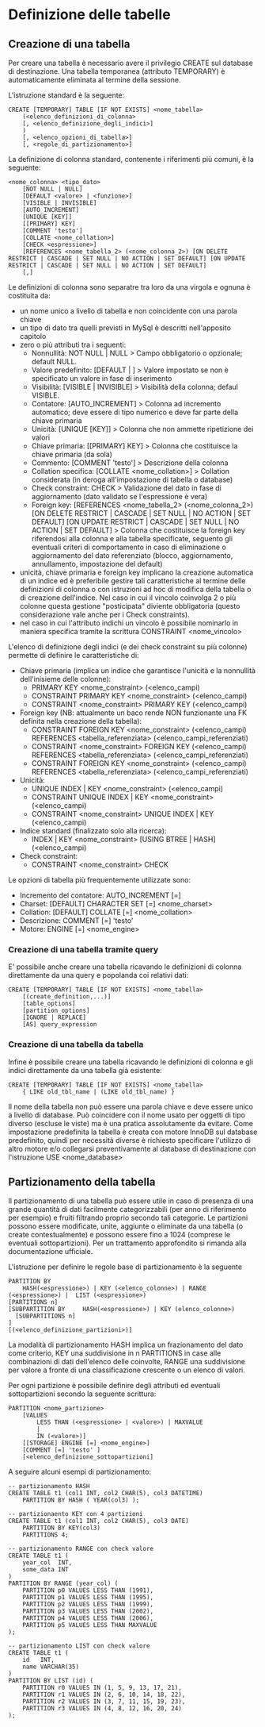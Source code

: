 # Definizione delle tabelle

## Creazione di una tabella
Per creare una tabella è necessario avere il privilegio CREATE sul database di destinazione.
Una tabella temporanea (attributo TEMPORARY) è automaticamente eliminata al termine della sessione.

L'istruzione standard è la seguente:

    CREATE [TEMPORARY] TABLE [IF NOT EXISTS] <nome_tabella>
        (<elenco_definizioni_di_colonna>
    	[, <elenco_definizione_degli_indici>]
    	)
    	[, <elenco_opzioni_di_tabella>]
        [, <regole_di_partizionamento>]


La definizione di colonna standard, contenente i riferimenti più comuni, è la seguente:

    <nome_colonna> <tipo_dato> 
    	[NOT NULL | NULL] 
    	[DEFAULT <valore> | <funzione>] 
    	[VISIBLE | INVISIBLE] 
    	[AUTO_INCREMENT] 
    	[UNIQUE [KEY]] 
    	[[PRIMARY] KEY] 
    	[COMMENT 'testo'] 
    	[COLLATE <nome_collation>] 
    	[CHECK <espressione>] 
    	[REFERENCES <nome_tabella_2> (<nome_colonna_2>) [ON DELETE RESTRICT | CASCADE | SET NULL | NO ACTION | SET DEFAULT] [ON UPDATE RESTRICT | CASCADE | SET NULL | NO ACTION | SET DEFAULT] 
    	[,]

Le definizioni di colonna sono separatre tra loro da una virgola e ognuna è costituita da:
- un nome unico a livello di tabella e non coincidente con una parola chiave
- un tipo di dato tra quelli previsti in MySql è descritti nell'apposito capitolo
- zero o più attributi tra i seguenti:
	- Nonnullità: NOT NULL | NULL > Campo obbligatorio o opzionale; default NULL.
	- Valore predefinito: [DEFAULT <valore> | <funzione>] > Valore impostato se non è specificato un valore in fase di inserimento
	- Visibilità: [VISIBLE | INVISIBLE] > Visibilità della colonna; defaul VISIBLE.
	- Contatore: [AUTO_INCREMENT] > Colonna ad incremento automatico; deve essere di tipo numerico e deve far parte della chiave primaria
	- Unicità: [UNIQUE [KEY]] > Colonna che non ammette ripetizione dei valori
	- Chiave primaria: [[PRIMARY] KEY] > Colonna che costituisce la chiave primaria (da sola)
	- Commento:  [COMMENT 'testo'] > Descrizione della colonna
	- Collation specifica: [COLLATE <nome_collation>] > Collation considerata (in deroga all'impostazione di tabella o database)
	- Check constraint: CHECK <espressione> > Validazione del dato in fase di aggiornamento (dato validato se l'espressione è vera)
	- Foreign key: [REFERENCES <nome_tabella_2> (<nome_colonna_2>) [ON DELETE RESTRICT | CASCADE | SET NULL | NO ACTION | SET DEFAULT] [ON UPDATE RESTRICT | CASCADE | SET NULL | NO ACTION | SET DEFAULT] > Colonna che costituisce la foreign key riferendosi alla colonna e alla tabella specificate, seguento gli eventuali criteri di comportamento in caso di eliminazione o aggiornamento del dato referenziato (blocco, aggiornamento, annullamento, impostazione del default)
- unicità, chiave primaria e foreign key implicano la creazione automatica di un indice ed è preferibile gestire tali caratteristiche al termine delle definizioni di colonna o con istruzioni ad hoc di modifica della tabella o di creazione dell'indice. Nel caso in cui il vincolo coinvolga 2 o più colonne questa gestione "posticipata" diviente obbligatoria (questo considerazione vale anche per i Check constraints).
- nel caso in cui l'attributo indichi un vincolo è possibile nominarlo in maniera specifica tramite la scrittura CONSTRAINT <nome_vincolo> <attributo>

L'elenco di definizione degli indici (e dei check constraint su più colonne) permette di definire le caratteristiche di:
- Chiave primaria (implica un indice che garantisce l'unicità e la nonnullità dell'inisieme delle colonne): 
	- PRIMARY KEY <nome_constraint> (<elenco_campi)
	- CONSTRAINT PRIMARY KEY <nome_constraint> (<elenco_campi)
	- CONSTRAINT <nome_constraint> PRIMARY KEY (<elenco_campi)
- Foreign key (NB: attualmente un baco rende NON funzionante una FK definita nella creazione della tabella): 
	- CONSTRAINT FOREIGN KEY <nome_constraint> (<elenco_campi) REFERENCES <tabella_referenziata> (<elenco_campi_referenziati)
	- CONSTRAINT <nome_constraint> FOREIGN KEY (<elenco_campi) REFERENCES <tabella_referenziata> (<elenco_campi_referenziati)
	- CONSTRAINT FOREIGN KEY <nome_constraint> (<elenco_campi) REFERENCES <tabella_referenziata> (<elenco_campi_referenziati)
- Unicità:
	- UNIQUE INDEX | KEY <nome_constraint> (<elenco_campi)
	- CONSTRAINT UNIQUE INDEX | KEY  <nome_constraint> (<elenco_campi)
	- CONSTRAINT <nome_constraint> UNIQUE INDEX | KEY (<elenco_campi)
- Indice standard (finalizzato solo alla ricerca):
	- INDEX | KEY <nome_constraint> [USING  BTREE | HASH] (<elenco_campi)
- Check constraint:
	- CONSTRAINT <nome_constraint> CHECK <espressione>
	
Le opzioni di tabella più frequentemente utilizzate sono:
- Incremento del contatore: AUTO_INCREMENT [=] <valore>
- Charset: [DEFAULT] CHARACTER SET [=] <nome_charset>
- Collation: [DEFAULT] COLLATE [=] <nome_collation>
- Descrizione: COMMENT [=] 'testo'
- Motore: ENGINE [=] <nome_engine>


### Creazione di una tabella tramite query

E' possibile anche creare una tabella ricavando le definizioni di colonna direttamente da una query e popolanda coi relativi dati:

    CREATE [TEMPORARY] TABLE [IF NOT EXISTS] <nome_tabella>
        [(create_definition,...)]
        [table_options]
        [partition_options]
        [IGNORE | REPLACE]
        [AS] query_expression


### Creazione di una tabella da tabella

Infine è possibile creare una tabella ricavando le definizioni di colonna e gli indici direttamente da una tabella già esistente:

    CREATE [TEMPORARY] TABLE [IF NOT EXISTS] <nome_tabella>
        { LIKE old_tbl_name | (LIKE old_tbl_name) }

Il nome della tabella non può essere una parola chiave e deve essere unico a livello di database. Può coincidere con il nome usato per oggetti di tipo diverso (escluse le viste) ma è una pratica assolutamente da evitare.
Come impostazione predefinita la tabella è creata con motore InnoDB sul database predefinito, quindi per necessità diverse è richiesto specificare l'utilizzo di altro motore e/o collegarsi preventivamente al database di destinazione con l'istruzione USE <nome_database>


## Partizionamento della tabella

Il partizionamento di una tabella può essere utile in caso di presenza di una grande quantità di dati facilmente categorizzabili (per anno di riferimento per esempio) e fruiti filtrando proprio secondo tali categorie.
Le partizioni possono essere modificate, unite, aggiunte o eliminate da una tabella (o create contestualmente) e possono essere fino a 1024 (comprese le eventuali sottopartizioni).
Per un trattamento approfondito si rimanda alla documentazione ufficiale.

L'istruzione per definire le regole base di partizionamento è la seguente

    PARTITION BY
    	HASH(<espressione>) | KEY (<elenco_colonne>) | RANGE (<espressione>) |  LIST (<espressione>)
    [PARTITIONS n]
    [SUBPARTITION BY     HASH(<espressione>) | KEY (elenco_colonne>) 
      [SUBPARTITIONS n]
    ]
    [(<elenco_definizione_partizioni>)]

La modalità di partizionamento HASH implica un frazionamento del dato come criterio, KEY una suddivisione in n PARTITIONS in case alle combinazioni di dati dell'elenco delle coinvolte, RANGE una suddivisione per valore a fronte di una classificazione crescente o un elenco di valori.

Per ogni partizione è possibile definire degli attributi ed eventuali sottopartizioni secondo la seguente scrittura:

    PARTITION <nome_partizione>
        [VALUES
            LESS THAN (<espressione> | <valore>) | MAXVALUE 
			|
            IN (<valore>)]
        [[STORAGE] ENGINE [=] <nome_engine>]
        [COMMENT [=] 'testo' ]
        [<elenco_definizione_sottopartizioni]
		
A seguire alcuni esempi di partizionamento:		

    -- partizionamento HASH		
    CREATE TABLE t1 (col1 INT, col2 CHAR(5), col3 DATETIME)
        PARTITION BY HASH ( YEAR(col3) );
    
    -- partizionaento KEY con 4 partizioni
    CREATE TABLE t1 (col1 INT, col2 CHAR(5), col3 DATE)
        PARTITION BY KEY(col3)
        PARTITIONS 4;
    
    -- partizionamento RANGE con check valore
    CREATE TABLE t1 (
        year_col  INT,
        some_data INT
    )
    PARTITION BY RANGE (year_col) (
        PARTITION p0 VALUES LESS THAN (1991),
        PARTITION p1 VALUES LESS THAN (1995),
        PARTITION p2 VALUES LESS THAN (1999),
        PARTITION p3 VALUES LESS THAN (2002),
        PARTITION p4 VALUES LESS THAN (2006),
        PARTITION p5 VALUES LESS THAN MAXVALUE
    );
    
    -- partizionamento LIST con check valore
    CREATE TABLE t1 (
        id   INT,
        name VARCHAR(35)
    )
    PARTITION BY LIST (id) (
        PARTITION r0 VALUES IN (1, 5, 9, 13, 17, 21),
        PARTITION r1 VALUES IN (2, 6, 10, 14, 18, 22),
        PARTITION r2 VALUES IN (3, 7, 11, 15, 19, 23),
        PARTITION r3 VALUES IN (4, 8, 12, 16, 20, 24)
    );

